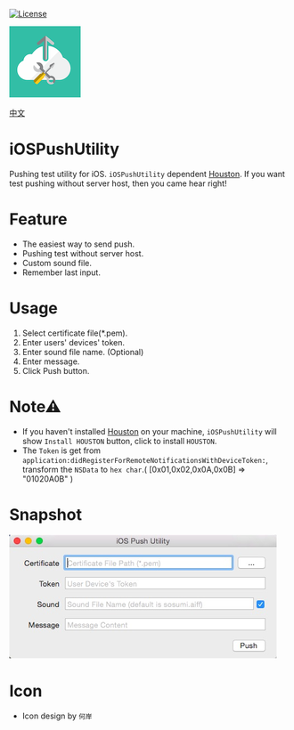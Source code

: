 [![License](https://github.com/qzs21/iOSPushUtility)](http://opensource.org/licenses/MIT)

![](design/icon/128.png)

[中文](doc/README_zh.md)

# iOSPushUtility
Pushing test utility for iOS. `iOSPushUtility` dependent [Houston](https://github.com/nomad/Houston). If you want test pushing without server host, then you came hear right!

# Feature
* The easiest way to send push.
* Pushing test without server host.
* Custom sound file.
* Remember last input.

# Usage
1. Select certificate file(*.pem).
2. Enter users' devices' token.
3. Enter sound file name. (Optional)
4. Enter message.
5. Click Push button.

# Note⚠
* If you haven't installed [Houston](https://github.com/nomad/Houston) on your machine, `iOSPushUtility` will show `Install HOUSTON` button, click to install `HOUSTON`.
* The `Token` is get from `application:didRegisterForRemoteNotificationsWithDeviceToken:`, transform the `NSData` to `hex char`.( [0x01,0x02,0x0A,0x0B] => "01020A0B" )

# Snapshot
![](doc/snapshot/UI.png)

# Icon
* Icon design by `何岸`